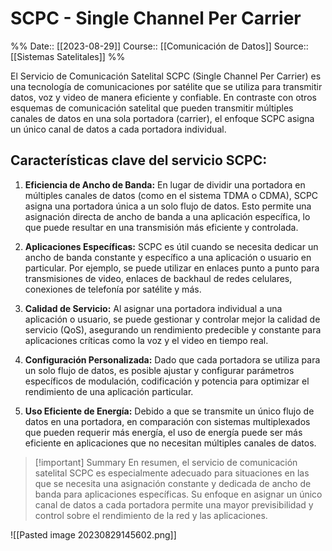 # SCPC - Single Channel Per Carrier

%%
Date:: [[2023-08-29]]
Course:: [[Comunicación de Datos]]
Source:: [[Sistemas Satelitales]]
%%

El Servicio de Comunicación Satelital SCPC (Single Channel Per Carrier) es una tecnología de comunicaciones por satélite que se utiliza para transmitir datos, voz y video de manera eficiente y confiable. En contraste con otros esquemas de comunicación satelital que pueden transmitir múltiples canales de datos en una sola portadora (carrier), el enfoque SCPC asigna un único canal de datos a cada portadora individual.

## Características clave del servicio SCPC:

1. **Eficiencia de Ancho de Banda:** En lugar de dividir una portadora en múltiples canales de datos (como en el sistema TDMA o CDMA), SCPC asigna una portadora única a un solo flujo de datos. Esto permite una asignación directa de ancho de banda a una aplicación específica, lo que puede resultar en una transmisión más eficiente y controlada.

2. **Aplicaciones Específicas:** SCPC es útil cuando se necesita dedicar un ancho de banda constante y específico a una aplicación o usuario en particular. Por ejemplo, se puede utilizar en enlaces punto a punto para transmisiones de video, enlaces de backhaul de redes celulares, conexiones de telefonía por satélite y más.

3. **Calidad de Servicio:** Al asignar una portadora individual a una aplicación o usuario, se puede gestionar y controlar mejor la calidad de servicio (QoS), asegurando un rendimiento predecible y constante para aplicaciones críticas como la voz y el video en tiempo real.

4. **Configuración Personalizada:** Dado que cada portadora se utiliza para un solo flujo de datos, es posible ajustar y configurar parámetros específicos de modulación, codificación y potencia para optimizar el rendimiento de una aplicación particular.

5. **Uso Eficiente de Energía:** Debido a que se transmite un único flujo de datos en una portadora, en comparación con sistemas multiplexados que pueden requerir más energía, el uso de energía puede ser más eficiente en aplicaciones que no necesitan múltiples canales de datos.

>[!important] Summary
>En resumen, el servicio de comunicación satelital SCPC es especialmente adecuado para situaciones en las que se necesita una asignación constante y dedicada de ancho de banda para aplicaciones específicas. Su enfoque en asignar un único canal de datos a cada portadora permite una mayor previsibilidad y control sobre el rendimiento de la red y las aplicaciones.


![[Pasted image 20230829145602.png]]
